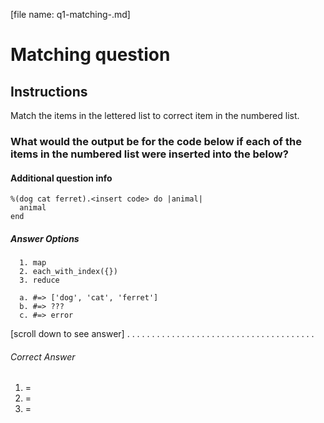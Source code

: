 [file name: q1-matching-<category>.md]

# Matching question

## Instructions
  Match the items in the lettered list to correct item in the numbered list.

### What would the output be for the code below if each of the items in the numbered list were inserted into the <brackets> below?

#### Additional question info

    %(dog cat ferret).<insert code> do |animal|
      animal
    end

##### Answer Options

      1. map
      2. each_with_index({})
      3. reduce

      a. #=> ['dog', 'cat', 'ferret']
      b. #=> ???
      c. #=> error

[scroll down to see answer]
.
.
.
.
.
.
.
.
.
.
.
.
.
.
.
.
.
.
.
.
.
.
.
.
.
.
.
.
.
.
.
.
.
.
.
.
.
.
###### Correct Answer

1. =
2. =
3. =